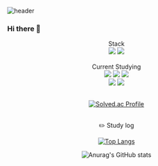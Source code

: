 ![header](https://capsule-render.vercel.app/api?type=cylinder&color=000000&height=150&section=header&text=BadDay&fontColor=ffffff&fontSize=70&animation=fadeIn&fontAlignY=55)
### Hi there 👋
<div align="center">
Stack</br>
<img src="https://img.shields.io/badge/Python-3776AB?style=flat&logo=python&logoColor=white" />

<img src="https://img.shields.io/badge/MIT Appinventor-3DDC84?style=flat&logo=android&logoColor=white" />
</br></br>
Current Studying</br>

<img src="https://img.shields.io/badge/Yolov8-00FFFF?style=flat&logo=yolo&logoColor=white" />
<img src="https://img.shields.io/badge/Python-3776AB?style=flat&logo=python&logoColor=white" />
<img src="https://img.shields.io/badge/Pytorch-EE4C2C?style=flat&logo=pytorch&logoColor=white" />
</br>

<img src="https://img.shields.io/badge/MSSQL-CC2927?style=flat&logo=microsoftsqlserver&logoColor=white" />
<img src="https://img.shields.io/badge/oracle-F80000?style=flat&logo=oracle&logoColor=white" />
</br></br>

[![Solved.ac Profile](http://mazassumnida.wtf/api/generate_badge?boj=badday)](https://solved.ac/badday)<br/>

</br>
✏️ Study log
</br>

[![Top Langs](https://github-readme-stats.vercel.app/api/top-langs/?username=bad-day&langs_count=8)](https://github.com/bad-day/github-readme-stats)


![Anurag's GitHub stats](https://github-readme-stats.vercel.app/api?username=bad-day&show_icons=true&theme=radical)

</div>
<!--
**Bad-day/bad-day** is a ✨ _special_ ✨ repository because its `README.md` (this file) appears on your GitHub profile.

Here are some ideas to get you started:

- 🔭 I’m currently working on ...
- 🌱 I’m currently learning ...
- 👯 I’m looking to collaborate on ...
- 🤔 I’m looking for help with ...
- 💬 Ask me about ...
- 📫 How to reach me: ...
- 😄 Pronouns: ...
- ⚡ Fun fact: ...
-->
